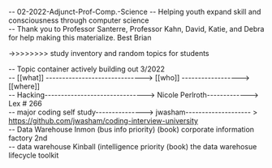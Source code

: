 -- 02-2022-Adjunct-Prof-Comp.-Science -- Helping youth expand skill and consciousness through computer science  
-- Thank you to Professor Santerre, Professor Kahn, David, Katie, and Debra for help making this materialize. Best Brian 

->>>>>>>> study inventory and random topics for students

-- Topic container actively building out 3/2022  
-- [[what]] ------------------------------> [[who]]   ------------------> [[where]]  
--  Hacking-------------------------------> Nicole Perlroth-------------> Lex # 266  
--  major coding self study---------------> jwasham-------------------- > https://github.com/jwasham/coding-interview-university  
--  Data Warehouse      Inmon (bus info priority)            (book) corporate information factory 2nd  
--  data warehouse      Kinball (intelligence priority       (book) the data warehosue lifecycle toolkit  
